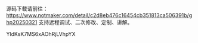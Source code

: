 源码下载请前往：https://www.notmaker.com/detail/c2d8eb476c16454cb351813ca506391b/ghp20250321     支持远程调试、二次修改、定制、讲解。



 YldKsK7MS6xAOhRjLVhpYX